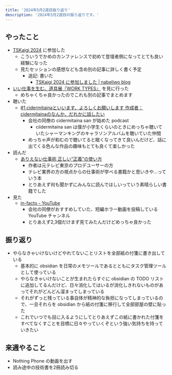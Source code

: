 ```yaml
---
title: '2024年5月2週目振り返り'
description: '2024年5月2週目の振り返りです。'
---
```


## やったこと

- [TSKaigi 2024](https://tskaigi.org/) に参加した
  - こういうでかめのカンファレンスで初めて登壇者側になってとても良い経験になった
  - 見たセッションの感想なども含め別の記事に詳しく書く予定
    - 追記: 書いた
        - [TSKaigi 2024 に参加しました | nabeliwo blog](https://www.nabeliwo.blue/blog/2024/05/tskaigi-2024)
- [いい仕事を生む、道具展『WORK TYPES』](https://prtimes.jp/main/html/rd/p/000000027.000090299.html) を見に行った
  - めちゃくちゃ良かったのでこれも別の記事でまとめます
- 聴いた
  - [#1 cidermitainaといいます、よろしくお願いします 作成者：cidermitainaのなんか、だれかに話したい](https://podcasters.spotify.com/pod/show/cidermitaina/episodes/1-cidermitaina-e2ja6eu)
    - 会社の同僚の cidermitaina san が始めた podcast
      - ciidermitaina san は僕が小学生くらいのときにめっちゃ聴いていたシャーマンキングのキャラソンアルバムを聴いていた仲間
    - めっちゃ声が和むので聴いてると眠くなってきて良いんだけど、話に出てくる色んな作品の趣味もとても良くて楽しかった
- 読んだ
  - [ありえない仕事術 正しい“正義”の使い方](https://www.amazon.co.jp/dp/4198657432)
    - 作者は元テレビ東京のプロデユーサーの方
    - テレビ業界の方の視点からの仕事術が学べる書籍かと思いきや…っていう本
    - とりあえず何も聞かずにみんなに読んでほしいっていう素晴らしい書籍でした
- 見た
  - [in-facto - YouTube](https://www.youtube.com/@in-facto)
    - 会社の同僚がおすすめしていた、短編ホラー動画を投稿している YouTube チャンネル
    - とりあえず2,3個だけまず見てみたんだけどめっちゃ良かった

## 振り返り

- やらなきゃいけないけどやれてないことリストを全部紙の付箋に書き出している
  - 基本的に obsidian を日常のメモツールであるとともにタスク管理ツールとして使っている
  - やらなきゃいけないことが生まれたらすぐに obsidian の TODO リストに追加してるんだけど、日々消化してはいるが消化しきれないものがあってそれがどんどん溜まってしまっている
  - それがずっと残っている事自体が精神的な負担になってしまっているので、一旦それらを obsidian から紙の付箋に移行して全部部屋の壁に貼った
  - これでいつでも目に入るようにしてとりあえずこの紙に書かれた付箋をすべてなくすことを目標に日々やっていくぞという強い気持ちを持っていきたい

## 来週やること

- Nothing Phone の動画を出す
- 読み途中の技術書を2冊読み切る
